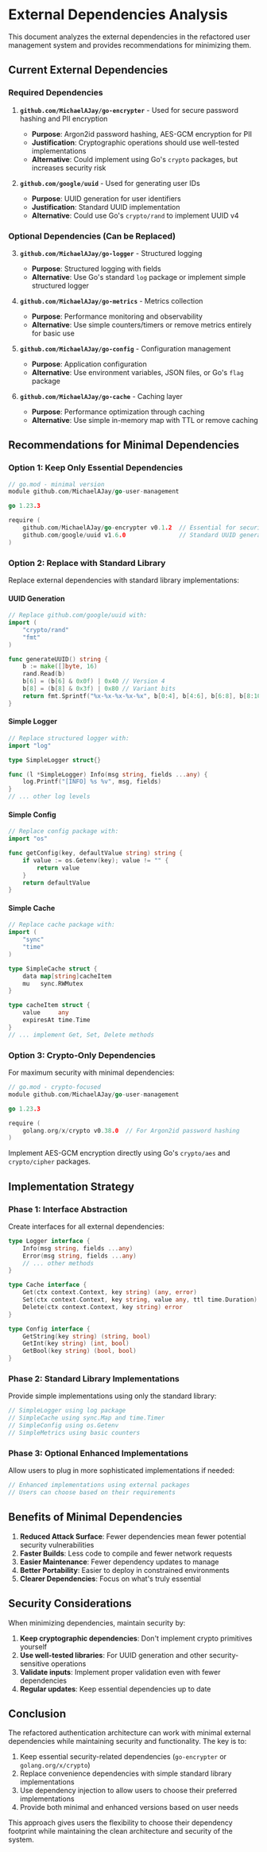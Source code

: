 # External Dependencies Analysis

This document analyzes the external dependencies in the refactored user management system and provides recommendations for minimizing them.

## Current External Dependencies

### Required Dependencies
1. **`github.com/MichaelAJay/go-encrypter`** - Used for secure password hashing and PII encryption
   - **Purpose**: Argon2id password hashing, AES-GCM encryption for PII
   - **Justification**: Cryptographic operations should use well-tested implementations
   - **Alternative**: Could implement using Go's `crypto` packages, but increases security risk

2. **`github.com/google/uuid`** - Used for generating user IDs
   - **Purpose**: UUID generation for user identifiers
   - **Justification**: Standard UUID implementation
   - **Alternative**: Could use Go's `crypto/rand` to implement UUID v4

### Optional Dependencies (Can be Replaced)
3. **`github.com/MichaelAJay/go-logger`** - Structured logging
   - **Purpose**: Structured logging with fields
   - **Alternative**: Use Go's standard `log` package or implement simple structured logger

4. **`github.com/MichaelAJay/go-metrics`** - Metrics collection
   - **Purpose**: Performance monitoring and observability
   - **Alternative**: Use simple counters/timers or remove metrics entirely for basic use

5. **`github.com/MichaelAJay/go-config`** - Configuration management
   - **Purpose**: Application configuration
   - **Alternative**: Use environment variables, JSON files, or Go's `flag` package

6. **`github.com/MichaelAJay/go-cache`** - Caching layer
   - **Purpose**: Performance optimization through caching
   - **Alternative**: Use simple in-memory map with TTL or remove caching

## Recommendations for Minimal Dependencies

### Option 1: Keep Only Essential Dependencies
```go
// go.mod - minimal version
module github.com/MichaelAJay/go-user-management

go 1.23.3

require (
	github.com/MichaelAJay/go-encrypter v0.1.2  // Essential for security
	github.com/google/uuid v1.6.0               // Standard UUID generation
)
```

### Option 2: Replace with Standard Library
Replace external dependencies with standard library implementations:

#### UUID Generation
```go
// Replace github.com/google/uuid with:
import (
	"crypto/rand"
	"fmt"
)

func generateUUID() string {
	b := make([]byte, 16)
	rand.Read(b)
	b[6] = (b[6] & 0x0f) | 0x40 // Version 4
	b[8] = (b[8] & 0x3f) | 0x80 // Variant bits
	return fmt.Sprintf("%x-%x-%x-%x-%x", b[0:4], b[4:6], b[6:8], b[8:10], b[10:16])
}
```

#### Simple Logger
```go
// Replace structured logger with:
import "log"

type SimpleLogger struct{}

func (l *SimpleLogger) Info(msg string, fields ...any) {
	log.Printf("[INFO] %s %v", msg, fields)
}
// ... other log levels
```

#### Simple Config
```go
// Replace config package with:
import "os"

func getConfig(key, defaultValue string) string {
	if value := os.Getenv(key); value != "" {
		return value
	}
	return defaultValue
}
```

#### Simple Cache
```go
// Replace cache package with:
import (
	"sync"
	"time"
)

type SimpleCache struct {
	data map[string]cacheItem
	mu   sync.RWMutex
}

type cacheItem struct {
	value     any
	expiresAt time.Time
}
// ... implement Get, Set, Delete methods
```

### Option 3: Crypto-Only Dependencies
For maximum security with minimal dependencies:

```go
// go.mod - crypto-focused
module github.com/MichaelAJay/go-user-management

go 1.23.3

require (
	golang.org/x/crypto v0.38.0  // For Argon2id password hashing
)
```

Implement AES-GCM encryption directly using Go's `crypto/aes` and `crypto/cipher` packages.

## Implementation Strategy

### Phase 1: Interface Abstraction
Create interfaces for all external dependencies:
```go
type Logger interface {
	Info(msg string, fields ...any)
	Error(msg string, fields ...any)
	// ... other methods
}

type Cache interface {
	Get(ctx context.Context, key string) (any, error)
	Set(ctx context.Context, key string, value any, ttl time.Duration) error
	Delete(ctx context.Context, key string) error
}

type Config interface {
	GetString(key string) (string, bool)
	GetInt(key string) (int, bool)
	GetBool(key string) (bool, bool)
}
```

### Phase 2: Standard Library Implementations
Provide simple implementations using only the standard library:
```go
// SimpleLogger using log package
// SimpleCache using sync.Map and time.Timer
// SimpleConfig using os.Getenv
// SimpleMetrics using basic counters
```

### Phase 3: Optional Enhanced Implementations
Allow users to plug in more sophisticated implementations if needed:
```go
// Enhanced implementations using external packages
// Users can choose based on their requirements
```

## Benefits of Minimal Dependencies

1. **Reduced Attack Surface**: Fewer dependencies mean fewer potential security vulnerabilities
2. **Faster Builds**: Less code to compile and fewer network requests
3. **Easier Maintenance**: Fewer dependency updates to manage
4. **Better Portability**: Easier to deploy in constrained environments
5. **Clearer Dependencies**: Focus on what's truly essential

## Security Considerations

When minimizing dependencies, maintain security by:
1. **Keep cryptographic dependencies**: Don't implement crypto primitives yourself
2. **Use well-tested libraries**: For UUID generation and other security-sensitive operations
3. **Validate inputs**: Implement proper validation even with fewer dependencies
4. **Regular updates**: Keep essential dependencies up to date

## Conclusion

The refactored authentication architecture can work with minimal external dependencies while maintaining security and functionality. The key is to:

1. Keep essential security-related dependencies (`go-encrypter` or `golang.org/x/crypto`)
2. Replace convenience dependencies with simple standard library implementations
3. Use dependency injection to allow users to choose their preferred implementations
4. Provide both minimal and enhanced versions based on user needs

This approach gives users the flexibility to choose their dependency footprint while maintaining the clean architecture and security of the system. 
